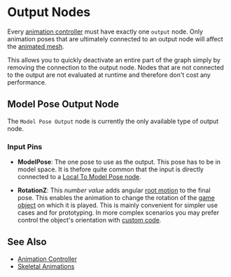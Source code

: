 # Output Nodes

Every [animation controller](animation-controller-overview.md) must have exactly one `output` node. Only animation poses that are ultimately connected to an output node will affect the [animated mesh](../animated-mesh-asset.md).

This allows you to quickly deactivate an entire part of the graph simply by removing the connection to the output node. Nodes that are not connected to the output are not evaluated at runtime and therefore don't cost any performance.

## Model Pose Output Node

The `Model Pose Output` node is currently the only available type of output node.

### Input Pins

* **ModelPose**: The one pose to use as the output. This pose has to be in model space. It is thefore quite common that the input is directly connected to a [Local To Model Pose node](anim-nodes-modelspace.md).

* **RotationZ**: This *number value* adds angular [root motion](../root-motion.md) to the final pose. This enables the animation to change the rotation of the [game object](../../../runtime/world/game-objects.md) on which it is played. This is mainly convenient for simpler use cases and for prototyping. In more complex scenarios you may prefer control the object's orientation with [custom code](../../../custom-code/custom-code-overview.md).

## See Also


* [Animation Controller](animation-controller-overview.md)
* [Skeletal Animations](../skeletal-animation-overview.md)
